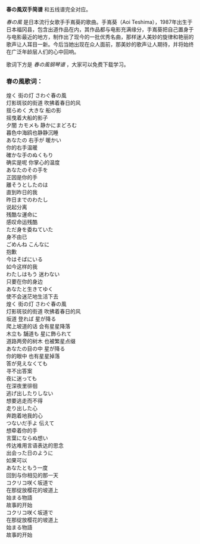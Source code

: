 

**春の風双手简谱** 和五线谱完全对应。

_春の風_ 是日本流行女歌手手嶌葵的歌曲。手嶌葵（Aoi
Teshima），1987年出生于日本福冈县，包含出道作品在内，其作品都与电影充满缘分，手嶌葵把自己置身于与电影最近的地方，制作出了现今的一批优秀名曲，那样迷人美妙的旋律和艳丽的歌声让人耳目一新。今后当她出现在众人面前，那美妙的歌声让人期待，并将始终在广泛年龄层人们的心中回响。

歌词下方是 _春の風钢琴谱_ ，大家可以免费下载学习。

### 春の風歌词：

煌く 街の灯 さわぐ春の風  
灯影斑驳的街道 吹拂着春日的风  
揺らめく 大きな 船の影  
摇曳着大船的影子  
夕闇 カモメも 静かにまどろむ  
暮色中海鸥也静静沉睡  
あなたの 右手が 暖かい  
你的右手温暖  
確かな手のぬくもり  
确实是呢 你掌心的温度  
あなたのその手を  
正因是你的手  
離そうとしたのは  
直到昨日的我  
昨日までのわたし  
说起分离  
残酷な運命に  
感叹命运残酷  
ただ身を委ねていた  
身不由已  
ごめんね こんなに  
抱歉  
今はそばにいる  
如今这样的我  
わたしはもう 迷わない  
只要在你的身边  
あなたと生きてゆく  
使不会迷茫地生活下去  
煌く 街の灯 さわぐ春の風  
灯影斑驳的街道 吹拂着春日的风  
坂道 登れば 星が降る  
爬上坡道的话 会有星星降落  
木立も 舗道も 星に飾られて  
道路两旁的树木 也被繁星点缀  
あなたの目の中 星が降る  
你的眼中 也有星星掉落  
答が見えなくても  
寻不出答案  
夜に迷っても  
在深夜里徘徊  
逃げ出したりしない  
想要逃走而不得  
走り出した心  
奔跑着地我的心  
つないだ手よ 伝えて  
想牵着你的手  
言葉にならぬ想い  
传达难用言语表达的思念  
出会った日のように  
如果可以  
あなたともう一度  
回到与你相见的那一天  
コクリコ咲く坂道で  
在那绽放樱花的坡道上  
始まる物語  
故事的开始  
コクリコ咲く坂道で  
在那绽放樱花的坡道上  
始まる物語  
故事的开始

